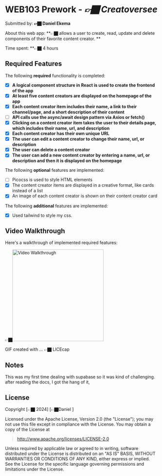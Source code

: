 # WEB103 Prework - *👉🏿 Creatoversee*

Submitted by: **👉🏿 Daniel Ekema**

About this web app: **👉🏿 allows a user to create, read, update and delete components of their favorite content creator. **

Time spent: **👉🏿 4 hours

## Required Features

The following **required** functionality is completed:

<!-- 👉🏿👉🏿👉🏿 Make sure to check off completed functionality below -->
- [x] **A logical component structure in React is used to create the frontend of the app**
- [x] **At least five content creators are displayed on the homepage of the app**
- [x] **Each content creator item includes their name, a link to their channel/page, and a short description of their content**
- [ ] **API calls use the async/await design pattern via Axios or fetch()**
- [x] **Clicking on a content creator item takes the user to their details page, which includes their name, url, and description**
- [x] **Each content creator has their own unique URL**
- [x] **The user can edit a content creator to change their name, url, or description**
- [x] **The user can delete a content creator**
- [x] **The user can add a new content creator by entering a name, url, or description and then it is displayed on the homepage**

The following **optional** features are implemented:

- [ ] Picocss is used to style HTML elements
- [x] The content creator items are displayed in a creative format, like cards instead of a list
- [x] An image of each content creator is shown on their content creator card

The following **additional** features are implemented:

* [x] Used tailwind to style my css.

## Video Walkthrough

Here's a walkthrough of implemented required features:

👉🏿<img src='https://imgur.com/wdhmpPP.gif' title='Video Walkthrough' width='300px' alt='Video Walkthrough' />

<!-- Replace this with whatever GIF tool you used! -->
GIF created with ...  👉🏿 LICEcap
## Notes

This was my first time dealing with supabase so it was kind of challenging. after reading the docs, I got the hang of it,


## License

Copyright [👉🏿 2024] [👉🏿Daniel ]

Licensed under the Apache License, Version 2.0 (the "License"); you may not use this file except in compliance with the License. You may obtain a copy of the License at

> http://www.apache.org/licenses/LICENSE-2.0

Unless required by applicable law or agreed to in writing, software distributed under the License is distributed on an "AS IS" BASIS, WITHOUT WARRANTIES OR CONDITIONS OF ANY KIND, either express or implied. See the License for the specific language governing permissions and limitations under the License.
